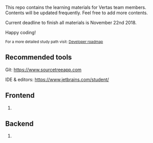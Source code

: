 This repo contains the learning materials for Vertas team members. Contents will be updated frequently. Feel free to add more contents.

Current deadline to finish all materials is November 22nd 2018.

Happy coding!

<sub> For a more detailed study path visit: [Developer roadmap](https://github.com/kamranahmedse/developer-roadmap)

## Recommended tools

Git: https://www.sourcetreeapp.com

IDE & editors: https://www.jetbrains.com/student/

## Frontend

1. 

## Backend

1.
